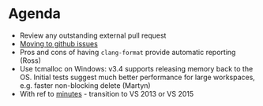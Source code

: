 Agenda
======

* Review any outstanding external pull request
* [Moving to github issues](https://github.com/mantidproject/documents/blob/master/Project-Management/TechnicalSteeringCommittee/reports/WorkplanForMoveGithubIssues.md)
* Pros and cons of having `clang-format` provide automatic reporting (Ross)
* Use tcmalloc on Windows: v3.4 supports releasing memory back to the OS. Initial tests suggest much better performance for large workspaces, e.g. faster non-blocking delete (Martyn)
* With ref to [minutes](https://github.com/mantidproject/documents/blob/master/Project-Management/TechnicalSteeringCommittee/meetings/2015/TSC-meeting-2015-01-29.md) - transition to VS 2013 or VS 2015
